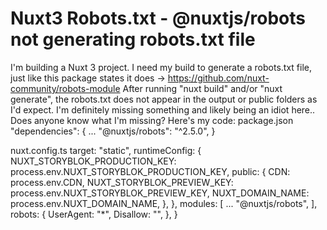 
# Nuxt3 Robots.txt - @nuxtjs/robots not generating robots.txt file

I'm building a Nuxt 3 project. I need my build to generate a robots.txt file, just like this package states it does -> https://github.com/nuxt-community/robots-module
After running "nuxt build" and/or "nuxt generate", the robots.txt does not appear in the output or public folders as I'd expect.
I'm definitely missing something and likely being an idiot here.. Does anyone know what I'm missing? Here's my code:
package.json
  "dependencies": {
    ...
    "@nuxtjs/robots": "^2.5.0", 
    }

nuxt.config.ts
 target: "static",
  runtimeConfig: {
    NUXT_STORYBLOK_PRODUCTION_KEY: process.env.NUXT_STORYBLOK_PRODUCTION_KEY,
    public: {
      CDN: process.env.CDN,
      NUXT_STORYBLOK_PREVIEW_KEY: process.env.NUXT_STORYBLOK_PREVIEW_KEY,
      NUXT_DOMAIN_NAME: process.env.NUXT_DOMAIN_NAME,
    },
  },
  modules: [
    ...
    "@nuxtjs/robots",
  ],
  robots: {
    UserAgent: "*",
    Disallow: "",
  },
}


        